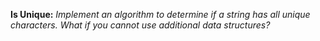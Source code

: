 **Is Unique:** *Implement an algorithm to determine if a string has all unique characters. What if you cannot use additional data structures?*
